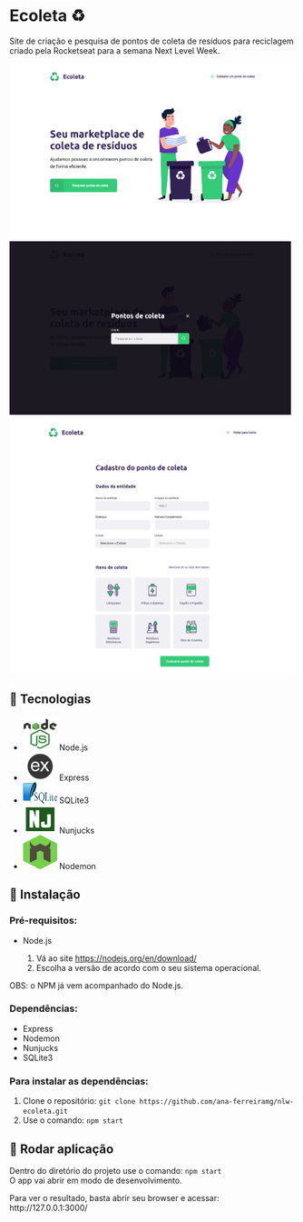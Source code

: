 <h1>Ecoleta ♻️</h1>
<p>Site de criação e pesquisa de pontos de coleta de resíduos para reciclagem criado pela Rocketseat para a semana Next Level Week.</p>
<div>
    <img src="imgs_readme/img1.png" alt="Página inicial"/>
    <img src="imgs_readme/img2.png" alt="Página para pesquisar pontos de coleta"/>
    <img src="imgs_readme/img3.png" alt="Página para cadastrar ponto de coleta"/>
</div>
<h2>🚀 Tecnologias</h2>
<ul>
    <li><img src="imgs_readme/nodejs.png" alt="Node.js Logo" width="60px" height="60px"/> Node.js</li>
    <li><img src="imgs_readme/express.png" alt="Express Logo" width="60px" height="50px"/> Express</li>
    <li><img src="imgs_readme/sqlite.png" alt="SQLite3 Logo" width="60px" height="37px"/> SQLite3</li>
    <li><img src="imgs_readme/nunjucks.png" alt="Nunjucks Logo" width="60px" height="50px"/> Nunjucks</li>
    <li><img src="imgs_readme/nodemon.png" alt="Nodemon Logo" width="60px" height="60px"/> Nodemon</li>
</ul>

<h2>🔧 Instalação</h2>
<h3>Pré-requisitos:</h3>
<ul>
    <li>Node.js</li>
    <ol>
        <li>Vá ao site <a href="https://nodejs.org/en/download/" title="Site Node.js">https://nodejs.org/en/download/</a></li>
        <li>Escolha a versão de acordo com o seu sistema operacional.</li>
    </ol>
</ul>
<span>OBS: o NPM já vem acompanhado do Node.js.</span>
<h3>Dependências:</h3>
<ul>
    <li>Express</li>
    <li>Nodemon</li>
    <li>Nunjucks</li>
    <li>SQLite3</li>
</ul>
<h3>Para instalar as dependências:</h3>
<ol>
    <li>
        Clone o repositório:
        <code>git clone https://github.com/ana-ferreiramg/nlw-ecoleta.git</code>
    </li>
    <li>
        Use o comando:
        <code>npm start</code>
    </li>
</ol>
<h2>🚩 Rodar aplicação</h2>
<p>
    Dentro do diretório do projeto use o comando:
    <code>npm start</code>
    <br>
    O app vai abrir em modo de desenvolvimento.
</p>
<p>Para ver o resultado, basta abrir seu browser e acessar: http://127.0.0.1:3000/</p>